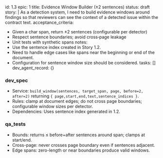 id: 1.3
epic: 1
title: Evidence Window Builder (±2 sentences)
status: draft
story: |
  As a detection system, I need to build evidence windows around findings so that reviewers can see the context of a detected issue within the contract text.
acceptance_criteria:
  - Given a char span, return ±2 sentences (configurable per detector)
  - Respect sentence boundaries; avoid cross‑page leakage
  - Unit tests with synthetic spans
notes:
  - Use the sentence index created in Story 1.2.
  - Need to handle edge cases like spans near the beginning or end of the document.
  - Configuration for sentence window size should be considered.
tasks: []
dev_agent_record: {}

### dev_spec

- Service: `build_window(sentences, target_span, page, before=2, after=2)` returning `{ page,start,end,text,sentence_indices }`.
- Rules: clamp at document edges; do not cross page boundaries; configurable window sizes per detector.
- Dependencies: Uses sentence index generated in 1.2.

### qa_tests

- Bounds: returns ≤ before+after sentences around span; clamps at start/end.
- Cross-page: never crosses page boundary even if sentences adjacent.
- Edge spans: zero-length or near boundaries produce valid windows.
